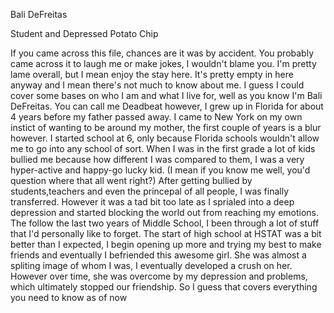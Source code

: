 Bali DeFreitas

Student and Depressed Potato Chip

If you came across this file, chances are it was by accident. You probably came across it to laugh me or make jokes, I wouldn't blame you. I'm pretty lame overall, but I mean enjoy the stay here. It's pretty empty in here anyway and I mean there's not much to know about me. I guess I could cover some bases on who I am and what I live for, well as you know I'm Bali DeFreitas. You can call me Deadbeat however, I grew up in Florida for about 4 years before my father passed away. I came to New York on my own instict of wanting to be around my mother, the first couple of years is a blur however. I started school at 6, only because Florida schools wouldn't allow me to go into any school of sort. When I was in the first grade a lot of kids bullied me because how different I was compared to them, I was a very hyper-active and happy-go lucky kid. (I mean if you know me well, you'd question where that all went right?) After getting bullied by students,teachers and even the princepal of all people, I was finally transferred. However it was a tad bit too late as I sprialed into a deep depression and started blocking the world out from reaching my emotions. The follow the last two years of Middle School, I been through a lot of stuff that I'd personally like to forget. The start of high school at HSTAT was a bit better than I expected, I begin opening up more and trying my best to make friends and eventually I befriended this awesome girl. She was almost a spliting image of whom I was, I eventually developed a crush on her. However over time, she was overcome by my depression and problems, which ultimately stopped our friendship. So I guess that covers everything you need to know as of now